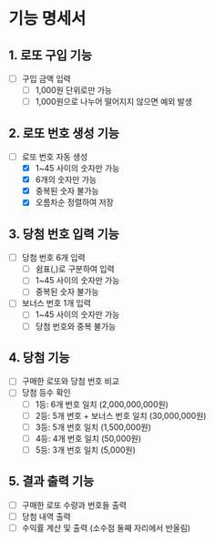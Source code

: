 # 기능 명세서

## 1. 로또 구입 기능
- [ ] 구입 금액 입력
    - [ ] 1,000원 단위로만 가능
    - [ ] 1,000원으로 나누어 떨어지지 않으면 예외 발생

## 2. 로또 번호 생성 기능
- [ ] 로또 번호 자동 생성
    - [x] 1~45 사이의 숫자만 가능
    - [x] 6개의 숫자만 가능
    - [x] 중복된 숫자 불가능
    - [x] 오름차순 정렬하여 저장

## 3. 당첨 번호 입력 기능
- [ ] 당첨 번호 6개 입력
    - [ ] 쉼표(,)로 구분하여 입력
    - [ ] 1~45 사이의 숫자만 가능
    - [ ] 중복된 숫자 불가능
- [ ] 보너스 번호 1개 입력
    - [ ] 1~45 사이의 숫자만 가능
    - [ ] 당첨 번호와 중복 불가능

## 4. 당첨 기능
- [ ] 구매한 로또와 당첨 번호 비교
- [ ] 당첨 등수 확인
    - [ ] 1등: 6개 번호 일치 (2,000,000,000원)
    - [ ] 2등: 5개 번호 + 보너스 번호 일치 (30,000,000원)
    - [ ] 3등: 5개 번호 일치 (1,500,000원)
    - [ ] 4등: 4개 번호 일치 (50,000원)
    - [ ] 5등: 3개 번호 일치 (5,000원)

## 5. 결과 출력 기능
- [ ] 구매한 로또 수량과 번호들 출력
- [ ] 당첨 내역 출력
- [ ] 수익률 계산 및 출력 (소수점 둘째 자리에서 반올림)